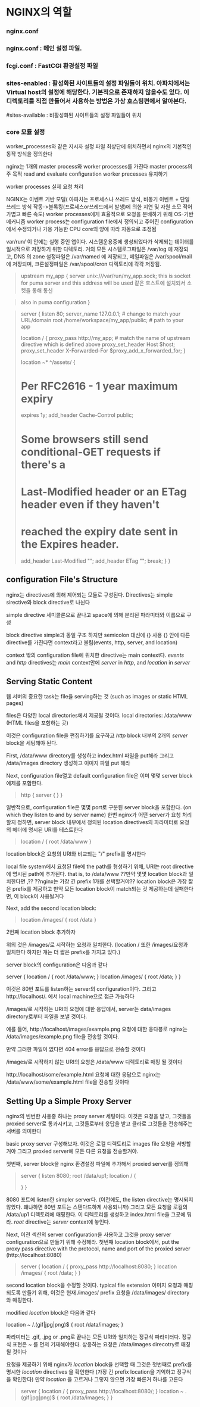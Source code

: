 # NGINX의 역할

### nginx.conf
### nginx.conf : 메인 설정 파일.
### fcgi.conf : FastCGI 환경설정 파일
### sites-enabled : 활성화된 사이트들의 설정 파일들이 위치. 아파치에서는 Virtual host의 설정에 해당한다. 기본적으로 존재하지 않을수도 있다. 이 디렉토리를 직접 만들어서 사용하는 방법은 가상 호스팅편에서 알아본다.
#sites-available : 비활성화된 사이트들의 설정 파일들이 위치

### core 모듈 설정
worker_processes와 같은 지시자 설정 파일 최상단에 위치하면서
nginx의 기본적인 동작 방식을 정의한다

nginx는 1개의 master process와 worker processes를 가진다
master process의 주 목적
 read and evaluate configuration
 worker precesses 유지하기

worker processes
 실제 요청 처리

NGINX는
 이벤트 기반 모델( 아파치는 프로세스나 쓰레드 방식, 비동기 이벤트 + 단일 쓰레드 방식 작동->블록킹(프로세스or쓰레드에서 발생)에 의한 지연 및 자원 소모 적어 가볍고 빠른 속도)
 worker processes에게 효율적으로 요청을 분배하기 위해 OS-기반 메커니즘
 worker process는 configuration file에서 정의되고
 주어진 configuration에서 수정되거나
 가용 가능한 CPU core의 양에 따라 자동으로 조정됨

  var/run/ 이 안에는 실행 중인 앱이다.
 시스템운용중에 생성되었다가 삭제되는 데이터를 일시적으로 저장하기 위한 디렉토리.
 거의 모든 시스템로그파일은 /var/log 에 저장되고, DNS 의 zone 설정파일은 /var/named 에 저장되고, 메일파일은 /var/spool/mail 에 저장되며, 크론설정파일은 /var/spool/cron 디렉토리에 각각 저장됨.


> upstream my_app {
>  server unix:///var/run/my_app.sock;
>  this is socket for puma server and this address will be used
   같은 호스트에 설치되서 소켓을 통해 통신



> also in puma configuration
> }

>server {
>  listen 80;
>  server_name 127.0.0.1; # change to match your URL/domain
>  root /home/workspace/my_app/public; # path to your app
>
>  location / {
>    proxy_pass http://my_app; # match the name of upstream directive which is defined above
>    proxy_set_header Host $host;
>    proxy_set_header X-Forwarded-For $proxy_add_x_forwarded_for;
>  }
>
>  location ~* ^/assets/ {
>    # Per RFC2616 - 1 year maximum expiry
>    expires 1y;
>    add_header Cache-Control public;
>
>    # Some browsers still send conditional-GET requests if there's a
>    # Last-Modified header or an ETag header even if they haven't
>    # reached the expiry date sent in the Expires header.
>    add_header Last-Modified "";
>    add_header ETag "";
>    break;
>  }
>}


## configuration File's Structure

nginx는 directives에 의해 제어되는 모듈로 구성된다.
Directives는 simple sirective와 block directive로 나뉜다

simple directive
 세미콜론으로 끝나고 space에 의해 분리된 파라미터와 이름으로 구성

block directive
 simple과 동일 구조
 하지만 semicolon 대신에 {} 사용
 {} 안에 다른 directive를 가진다면 context라고 불림(events, http, server, and location)

context 밖의 configuration file에 위치한 directive는
main context다.
*events* and *http* directives는 *main* context안에
*server* in *http*, and *location* in *server*

## Serving Static Content

웹 서버의 중요한 task는 file을 serving하는 것
(such as images or static HTML pages)

files은 다양한 local directories에서 제공될 것이다.
local directories: /data/www (HTML files을 포함하는 곳)

이것은 configuration file을 편집하기를 요구하고
*http* block 내부의 2개의 *server* block을 세팅해야 된다.

First,
/data/www directory를 생성하고 index.html 파일을 put해라
그리고 /data/images directory 생성하고 이미지 파일 put 해라

Next,
configuration file열고
default configuration file은 이미 몇몇 server block 예제를
포함한다.

> http {
  server {
> }
>}

일반적으로, configuration file은 몇몇 port로 구분된 server block을 포함한다. (on which they listen to and by server name)
한번 nginx가 어떤 server가 요청 처리할지 정하면,
server block 내부에서 정의된 location directives의 파라미터로
요청의 헤더에 명시된 URI를 테스트한다

> location / {
> root /data/www
}

location block은 요청의 URI와 비교되는 "/" prefix를 명시한다

local file system에서 요청된 file에 the path를 형성하기 위해,
URI는 root directive에 명시된 path에 추가된다.
that is, to /data/www
??만약 몇몇 location block과 일치한다면 ,??
??nginx는 가장 긴 prefix 1개를 선택할거야??
location block은 가장 짧은 prefix를 제공하고
만약 모든 location block이 match되는 것 제공하는데 실패한다면,
이 block이 사용될거다

Next, add the second location block:

>  location /images/ {
  root /data
}

2번쨰 location block 추가하자

위의 것은 /images/로 시작하는 요청과 일치한다.
(location / 또한 /images/요청과 일치한다 하지만 걔는 더 짧은 prefix를 가지고 있다.)

server block의 configuration은 다음과 같다

server {
  location / {
    root /data/www;
  }
  location /images/ {
    root /data;
  }
}


이것은 80번 포트를 listen하는 server의 configuration이다.
그리고 http://localhost/. 에서 local machine으로 접근 가능하다

/images/로 시작하는 URI의 요청에 대한 응답에서,
server는 data/images directory로부터 파일을 보낼 것이다.

예를 들어,
http://localhost/images/example.png 요청에 대한 응다븡로
nginx는 /data/images/example.png file을 전송할 것이다.

만약 그러한 파일이 없다면 404 error를 응답으로 전송할 것이다

/images/로 시작하지 않는 URI의 요청은
/data/www 디렉토리로 매핑 될 것이다

http://localhost/some/example.html 요청에 대한 응답으로
nginx는 /data/www/some/example.html file을 전송할 것이다



## Setting Up a Simple Proxy Server

nginx의 빈번한 사용중 하나는 proxy server 세팅이다.
이것은 요청을 받고, 그것들을 proxied server로 통과시키고,
그것들로부터 응답을 받고 클라로 그것들을 전송해주는 서버를 의미한다

basic proxy server 구성해보자.
이것은 로컬 디렉토리로 images file 요청을 서빙할 거야
그리고 proxied server에 모든 다른 요청을 전송할거야.

첫번째, server block을 nginx 환경설정 파일에
추가해서 proxied server를 정의해

> server {
  listen 8080;
  root /data/up1;
>  location / {
>    
>  }
>}

8080 포트에 listen한 simpler server다.
(이전에도, the listen directive는 명시되지 않았다.
  왜냐하면 80번 포트는 스탠다드하게 사용되니까)
그리고 모든 요청을 로컬의 /data/up1 디렉토리에 매핑한다.
이 디렉토리를 생성하고 index.html file을 그곳에 둬라.
*root* directive는 *server* context에 놓인다.

Next, 이전 섹션의 server configuration을 사용하고
그것을 proxy server configuration으로 만들기 위해 수정해라.
첫번쨰 location block에서,
put the proxy pass directive with the protocol,
name and port of the proxied server
(http://localhost:8080)

> server {
> location / {
>   proxy_pass http://localhost:8080;
>  }
>  location /images/ {
>    root /data;
>  }
>}

second location block을 수정할 것이다.
typical file extension 이미지 요청과 매칭되도록 만들기 위해,
이것은 현재 /images/ prefix 요청을
/data/images/ directory와 매핑한다.

modified *location* block은 다음과 같다

location ~ /.(gif|jpg|png)$ {
  root /data/images;
}

파라미터는 .gif, .jpg or .png로 끝나는 모든 URI와
일치하는 정규식 파라미터다.
정규식 표현은 *~* 를 먼저 기재해야한다.
상응하는 요청은 /data/images direcotry로 매칭될 것이다

요청을 제공하기 위해 nginx가 *location* block을 선택할 때
그것은 첫번째로 prefix를 명시한 *location* directives 을 확인한다
(가장 긴 prefix location을 기억하고 정규식을 확인한다)
만약 *location* 을 고르거나
그렇지 않으면 가장 빠른거 하나를 고른다

> server {
> location / {
>   proxy_pass http://localhost:8080/;
  }
  location ~ \.(gif|jpg|png)$ {
    root /data/images;
  }
}
